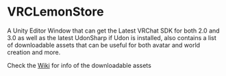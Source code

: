 # VRCLemonStore
A Unity Editor Window that can get the Latest VRChat SDK for both 2.0 and 3.0 as well as the latest UdonSharp if Udon is installed, also contains a list of downloadable assets that can be useful for both avatar and world creation and more.

Check the [Wiki](https://github.com/LmonUnluck/VRCLemonStore/wiki) for info of the downloadable assets
